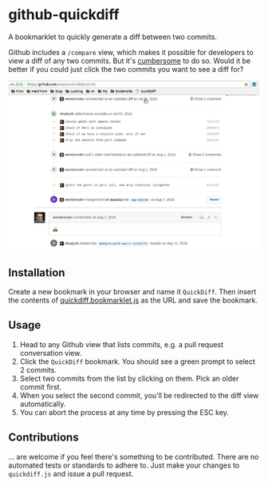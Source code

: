 # github-quickdiff
A bookmarklet to quickly generate a diff between two commits.

Github includes a `/compare` view, which makes it possible for developers to view a diff of any two commits. But it's [cumbersome](https://help.github.com/articles/comparing-commits-across-time/) to do so. Would it be better if you could just click the two commits you want to see a diff for?

![QuickDiff demo](quickdiff-demo.gif)

## Installation

Create a new bookmark in your browser and name it `QuickDiff`. Then insert the contents of [quickdiff.bookmarklet.js](blob/master/quickdiff.bookmarklet.js) as the URL and save the bookmark.
 
## Usage

1. Head to any Github view that lists commits, e.g. a pull request conversation view.
2. Click the `QuickDiff` bookmark. You should see a green prompt to select 2 commits.
3. Select two commits from the list by clicking on them. Pick an older commit first.
4. When you select the second commit, you'll be redirected to the diff view automatically.
5. You can abort the process at any time by pressing the ESC key.

## Contributions

... are welcome if you feel there's something to be contributed. There are no automated tests or standards to adhere to. Just make your changes to `quickdiff.js` and issue a pull request.
